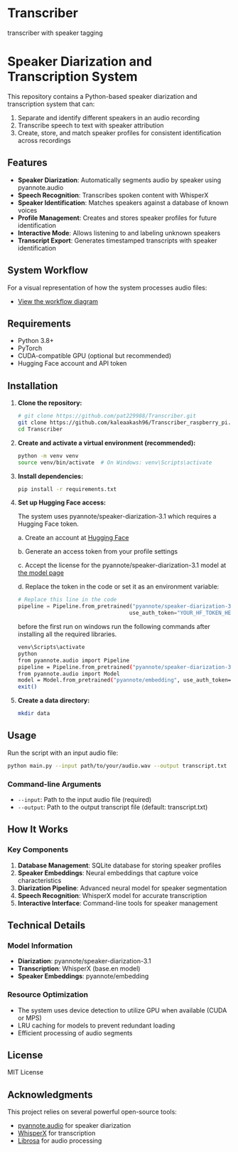 # Transcriber
transcriber with speaker tagging
# Speaker Diarization and Transcription System

This repository contains a Python-based speaker diarization and transcription system that can:
1. Separate and identify different speakers in an audio recording
2. Transcribe speech to text with speaker attribution
3. Create, store, and match speaker profiles for consistent identification across recordings

## Features

- **Speaker Diarization**: Automatically segments audio by speaker using pyannote.audio
- **Speech Recognition**: Transcribes spoken content with WhisperX
- **Speaker Identification**: Matches speakers against a database of known voices
- **Profile Management**: Creates and stores speaker profiles for future identification
- **Interactive Mode**: Allows listening to and labeling unknown speakers
- **Transcript Export**: Generates timestamped transcripts with speaker identification

## System Workflow

For a visual representation of how the system processes audio files:
- [View the workflow diagram](workflow.md)

## Requirements

- Python 3.8+
- PyTorch
- CUDA-compatible GPU (optional but recommended)
- Hugging Face account and API token

## Installation

1. **Clone the repository:**
   ```bash
   # git clone https://github.com/pat229988/Transcriber.git
   git clone https://github.com/kaleaakash96/Transcriber_raspberry_pi.git
   cd Transcriber
   ```

2. **Create and activate a virtual environment (recommended):**
   ```bash
   python -m venv venv
   source venv/bin/activate  # On Windows: venv\Scripts\activate
   ```

3. **Install dependencies:**
   ```bash
   pip install -r requirements.txt
   ```

5. **Set up Hugging Face access:**
   
   The system uses pyannote/speaker-diarization-3.1 which requires a Hugging Face token.
   
   a. Create an account at [Hugging Face](https://huggingface.co/)
   
   b. Generate an access token from your profile settings
   
   c. Accept the license for the pyannote/speaker-diarization-3.1 model at [the model page](https://huggingface.co/pyannote/speaker-diarization-3.1)
   
   d. Replace the token in the code or set it as an environment variable:
   ```python
   # Replace this line in the code
   pipeline = Pipeline.from_pretrained("pyannote/speaker-diarization-3.1",
                                      use_auth_token="YOUR_HF_TOKEN_HERE")
   ```

   before the first run on windows run the following commands after installing all the required libraries.
   ```bash
   venv\Scripts\activate
   python
   from pyannote.audio import Pipeline
   pipeline = Pipeline.from_pretrained("pyannote/speaker-diarization-3.1",use_auth_token="YOUR_HF_TOKEN_HERE")
   from pyannote.audio import Model
   model = Model.from_pretrained("pyannote/embedding", use_auth_token="YOUR_ACCESS_TOKEN")
   exit()
   ```


6. **Create a data directory:**
   ```bash
   mkdir data
   ```

## Usage

Run the script with an input audio file:

```bash
python main.py --input path/to/your/audio.wav --output transcript.txt
```

### Command-line Arguments

- `--input`: Path to the input audio file (required)
- `--output`: Path to the output transcript file (default: transcript.txt)

## How It Works

### Key Components

1. **Database Management**: SQLite database for storing speaker profiles
2. **Speaker Embeddings**: Neural embeddings that capture voice characteristics
3. **Diarization Pipeline**: Advanced neural model for speaker segmentation
4. **Speech Recognition**: WhisperX model for accurate transcription
5. **Interactive Interface**: Command-line tools for speaker management

## Technical Details

### Model Information

- **Diarization**: pyannote/speaker-diarization-3.1
- **Transcription**: WhisperX (base.en model)
- **Speaker Embeddings**: pyannote/embedding

### Resource Optimization

- The system uses device detection to utilize GPU when available (CUDA or MPS)
- LRU caching for models to prevent redundant loading
- Efficient processing of audio segments

## License

MIT License

## Acknowledgments

This project relies on several powerful open-source tools:
- [pyannote.audio](https://github.com/pyannote/pyannote-audio) for speaker diarization
- [WhisperX](https://github.com/m-bain/whisperX) for transcription
- [Librosa](https://librosa.org/) for audio processing
